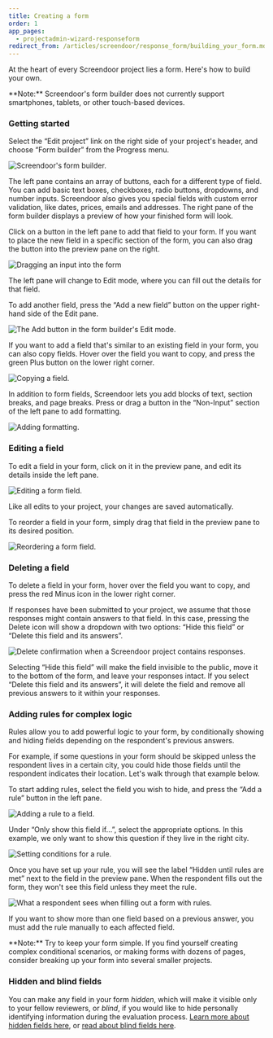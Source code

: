 ```yaml
---
title: Creating a form
order: 1
app_pages:
  - projectadmin-wizard-responseform
redirect_from: /articles/screendoor/response_form/building_your_form.md
---
```


At the heart of every Screendoor project lies a form. Here's how to build your own.

<div class='alert'>
    **Note:** Screendoor's form builder does not currently support smartphones, tablets, or other touch-based devices.
</div>

### Getting started

Select the &ldquo;Edit project&rdquo; link on the right side of your project's header, and choose &ldquo;Form builder&rdquo; from the Progress menu.

![Screendoor's form builder.](../images/formbuilder_1.png)

The left pane contains an array of buttons, each for a different type of field. You can add basic text boxes, checkboxes, radio buttons, dropdowns, and number inputs. Screendoor also gives you special fields with custom error validation, like dates, prices, emails and addresses. The right pane of the form builder displays a preview of how your finished form will look.

Click on a button in the left pane to add that field to your form. If you want to place the new field in a specific section of the form, you can also drag the button into the preview pane on the right.

![Dragging an input into the form](../images/formbuilder_2.gif)

The left pane will change to Edit mode, where you can fill out the details for that field.

To add another field, press the &ldquo;Add a new field&rdquo; button on the upper right-hand side of the Edit pane.

![The Add button in the form builder's Edit mode.](../images/formbuilder_3.png)

If you want to add a field that's similar to an existing field in your form, you can also copy fields. Hover over the field you want to copy, and press the green Plus button on the lower right corner.

![Copying a field.](../images/formbuilder_4.png)

In addition to form fields, Screendoor lets you add blocks of text, section breaks, and page breaks. Press or drag a button in the &ldquo;Non-Input&rdquo; section of the left pane to add formatting.

![Adding formatting.](../images/formbuilder_5.png)

### Editing a field

To edit a field in your form, click on it in the preview pane, and edit its details inside the left pane.

![Editing a form field.](../images/formbuilder_6.png)

Like all edits to your project, your changes are saved automatically.

To reorder a field in your form, simply drag that field in the preview pane to its desired position.

![Reordering a form field.](../images/formbuilder_7.gif)

### Deleting a field

To delete a field in your form, hover over the field you want to copy, and press the red Minus icon in the lower right corner.

If responses have been submitted to your project, we assume that those responses might contain answers to that field. In this case, pressing the Delete icon will show a dropdown with two options: &ldquo;Hide this field&rdquo; or &ldquo;Delete this field and its answers&rdquo;.

![Delete confirmation when a Screendoor project contains responses.](../images/formbuilder_8.png)

Selecting &ldquo;Hide this field&rdquo; will make the field invisible to the public, move it to the bottom of the form, and leave your responses intact. If you select &ldquo;Delete this field and its answers&rdquo;, it will delete the field and remove all previous answers to it within your responses. 

### Adding rules for complex logic

Rules allow you to add powerful logic to your form, by conditionally showing and hiding fields depending on the respondent's previous answers.

For example, if some questions in your form should be skipped unless the respondent lives in a certain city, you could hide those fields until the respondent indicates their location. Let's walk through that example below.

To start adding rules, select the field you wish to hide, and press the &ldquo;Add a rule&rdquo; button in the left pane.

![Adding a rule to a field.](../images/formbuilder_9.png)

Under &ldquo;Only show this field if&hellip;&rdquo;, select the appropriate options. In this example, we only want to show this question if they live in the right city.

![Setting conditions for a rule.](../images/formbuilder_10.png)

Once you have set up your rule, you will see the label &ldquo;Hidden until rules are met&rdquo; next to the field in the preview pane. When the respondent fills out the form, they won't see this field unless they meet the rule.

![What a respondent sees when filling out a form with rules.](../images/formbuilder_11.gif)

If you want to show more than one field based on a previous answer, you must add the rule manually to each affected field. 

<div class='alert'>
    **Note:** Try to keep your form simple. If you find yourself creating complex conditional scenarios, or making forms with dozens of pages, consider breaking up your form into several smaller projects.
</div>

### Hidden and blind fields

You can make any field in your form _hidden_, which will make it visible only to your fellow reviewers, or _blind_, if you would like to hide personally identifying information during the evaluation process. [Learn more about hidden fields here](/articles/screendoor/evaluation/hidden_fields.html), or [read about blind fields here](/articles/screendoor/evaluation/removing_bias.html).
